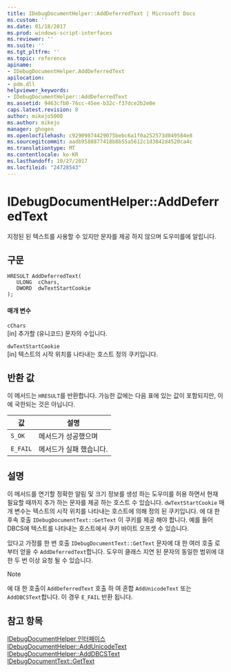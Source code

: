 ```yaml
---
title: IDebugDocumentHelper::AddDeferredText | Microsoft Docs
ms.custom: ''
ms.date: 01/18/2017
ms.prod: windows-script-interfaces
ms.reviewer: ''
ms.suite: ''
ms.tgt_pltfrm: ''
ms.topic: reference
apiname:
- IDebugDocumentHelper.AddDeferredText
apilocation:
- pdm.dll
helpviewer_keywords:
- IDebugDocumentHelper::AddDeferredText
ms.assetid: 9463cfb0-76cc-45ee-b32c-f37dce2b2e0e
caps.latest.revision: 8
author: mikejo5000
ms.author: mikejo
manager: ghogen
ms.openlocfilehash: c92909874429075bebc6a1f0a252573d049584e8
ms.sourcegitcommit: aadb9588877418b8b55a5612c1d3842d4520ca4c
ms.translationtype: MT
ms.contentlocale: ko-KR
ms.lasthandoff: 10/27/2017
ms.locfileid: "24728543"
---
```

# <a name="idebugdocumenthelperadddeferredtext"></a>IDebugDocumentHelper::AddDeferredText
지정된 된 텍스트를 사용할 수 있지만 문자를 제공 하지 않으며 도우미를에 알립니다.  
  
## <a name="syntax"></a>구문  
  
```  
HRESULT AddDeferredText(  
   ULONG  cChars,  
   DWORD  dwTextStartCookie  
);  
```  
  
#### <a name="parameters"></a>매개 변수  
 `cChars`  
 [in] 추가할 (유니코드) 문자의 수입니다.  
  
 `dwTextStartCookie`  
 [in] 텍스트의 시작 위치를 나타내는 호스트 정의 쿠키입니다.  
  
## <a name="return-value"></a>반환 값  
 이 메서드는 `HRESULT`를 반환합니다. 가능한 값에는 다음 표에 있는 값이 포함되지만, 이에 국한되는 것은 아닙니다.  
  
|값|설명|  
|-----------|-----------------|  
|`S_OK`|메서드가 성공했으며|  
|`E_FAIL`|메서드가 실패 했습니다.|  
  
## <a name="remarks"></a>설명  
 이 메서드를 연기할 정확한 알림 및 크기 정보를 생성 하는 도우미를 허용 하면서 현재 필요할 때까지 추가 하는 문자를 제공 하는 호스트 수 있습니다. `dwTextStartCookie` 매개 변수는 텍스트의 시작 위치를 나타내는 호스트에 의해 정의 된 쿠키입니다. 에 대 한 후속 호출 `IDebugDocumentText::GetText` 이 쿠키를 제공 해야 합니다. 예를 들어 DBCS에 텍스트를 나타내는 호스트에서 쿠키 바이트 오프셋 수 있습니다.  
  
 있다고 가정를 한 번 호출 `IDebugDocumentText::GetText` 문자에 대 한 여러 호출 로부터 얻을 수 `AddDeferredText`합니다. 도우미 클래스 지연 된 문자의 동일한 범위에 대 한 두 번 이상 요청 될 수 있습니다.  
  
> [!NOTE]
>  에 대 한 호출이 `AddDeferredText` 호출 하 여 혼합 `AddUnicodeText` 또는 `AddDBCSText`합니다. 이 경우 `E_FAIL` 반환 됩니다.  
  
## <a name="see-also"></a>참고 항목  
 [IDebugDocumentHelper 인터페이스](../../winscript/reference/idebugdocumenthelper-interface.md)   
 [IDebugDocumentHelper::AddUnicodeText](../../winscript/reference/idebugdocumenthelper-addunicodetext.md)   
 [IDebugDocumentHelper::AddDBCSText](../../winscript/reference/idebugdocumenthelper-adddbcstext.md)   
 [IDebugDocumentText::GetText](../../winscript/reference/idebugdocumenttext-gettext.md)